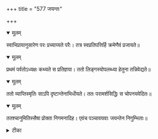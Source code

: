 +++
title = "577 जयन्तः"

+++


<details open><summary>मूलम्</summary>

स्वाभिप्रायानुसारेण परः प्रच्याय्यते परैः। तत्र स्वप्रतिपत्तिर्हि क्रमेणैवं प्रजायते॥
</details>



<details open><summary>मूलम्</summary>

प्रथमं पर्वतोऽध्यक्षः कथ्यते स प्रतिज्ञया। ततो लिङ्गस्योपलब्ध्या हेतुना तन्निवेद्यते॥
</details>



<details open><summary>मूलम्</summary>

ततो व्याप्तिस्मृतिः साऽपि दृष्टान्तेनाभिधीयते। ततः परामर्शसिद्धिः स चोपनयवेदितः॥
</details>



<details open><summary>मूलम्</summary>

ततश्चानुमितिस्सैषा प्रोक्ता निगमनादिह। एवंच पञ्चावयवाः जयन्तेन निगुम्भिताः॥
</details>



<details><summary>टीका</summary>

न्या. म.[584]
</details>

